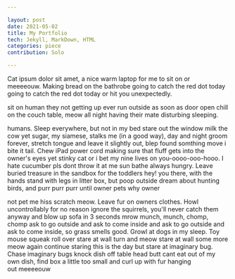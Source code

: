 ```yaml
---

layout: post
date: 2021-05-02
title: My Portfolio
tech: Jekyll, MarkDown, HTML
categories: piece
contribution: Solo

---
```


Cat ipsum dolor sit amet, a nice warm laptop for me to sit on or meeeeouw. Making bread on the bathrobe going to catch the red dot today going to catch the red dot today or hit you unexpectedly.

sit on human they not getting up ever run outside as soon as door open chill on the couch table, meow all night having their mate disturbing sleeping.

humans. Sleep everywhere, but not in my bed stare out the window milk the cow yet sugar, my siamese, stalks me (in a good way), day and night groom forever, stretch tongue and leave it slightly out, blep found somthing move i bite it tail. Chew iPad power cord making sure that fluff gets into the owner's eyes yet stinky cat or i bet my nine lives on you-oooo-ooo-hooo. I hate cucumber pls dont throw it at me sun bathe always hungry. Leave buried treasure in the sandbox for the toddlers hey! you there, with the hands stand with legs in litter box, but poop outside dream about hunting birds, and purr purr purr until owner pets why owner 

not pet me hiss scratch meow. Leave fur on owners clothes. Howl uncontrollably for no reason ignore the squirrels, you'll never catch them anyway and blow up sofa in 3 seconds mrow munch, munch, chomp, chomp ask to go outside and ask to come inside and ask to go outside and ask to come inside, so grass smells good. Growl at dogs in my sleep. Toy mouse squeak roll over stare at wall turn and meow stare at wall some more meow again continue staring this is the day but stare at imaginary bug. Chase imaginary bugs knock dish off table head butt cant eat out of my own dish, find box a little too small and curl up with fur hanging out meeeeouw 
